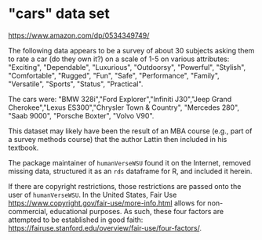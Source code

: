 # "cars" data set

<https://www.amazon.com/dp/0534349749/>

The following data appears to be a survey of about 30 subjects asking them to rate a car (do they own it?) on a scale of 1-5 on various attributes:  "Exciting", "Dependable", "Luxurious", "Outdoorsy", "Powerful", "Stylish", "Comfortable", "Rugged", "Fun", "Safe", "Performance", "Family", "Versatile", "Sports", "Status", "Practical".

The cars were:  "BMW 328i","Ford Explorer","Infiniti J30","Jeep Grand Cherokee","Lexus ES300","Chrysler Town & Country", "Mercedes 280", "Saab 9000", "Porsche Boxter", "Volvo V90".

This dataset may likely have been the result of an MBA course (e.g., part of a survey methods course) that the author Lattin then included in his textbook.

The package maintainer of `humanVerseWSU` found it on the Internet, removed missing data, structured it as an `rds` dataframe for R, and included it herein.  

If there are copyright restrictions, those restrictions are passed onto the user of `humanVerseWSU`.  In the United States, Fair Use <https://www.copyright.gov/fair-use/more-info.html> allows for non-commercial, educational purposes.  As such, these four factors are attempted to be established in good faith: <https://fairuse.stanford.edu/overview/fair-use/four-factors/>.



